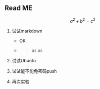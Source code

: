 ## Read ME
$$a^2+b^2=c^2$$

1. 试试markdown
    - OK
    - > as 
      > as 
2. 试试Ubuntu

3. 试试能不能免密码push

4. 再次实验
